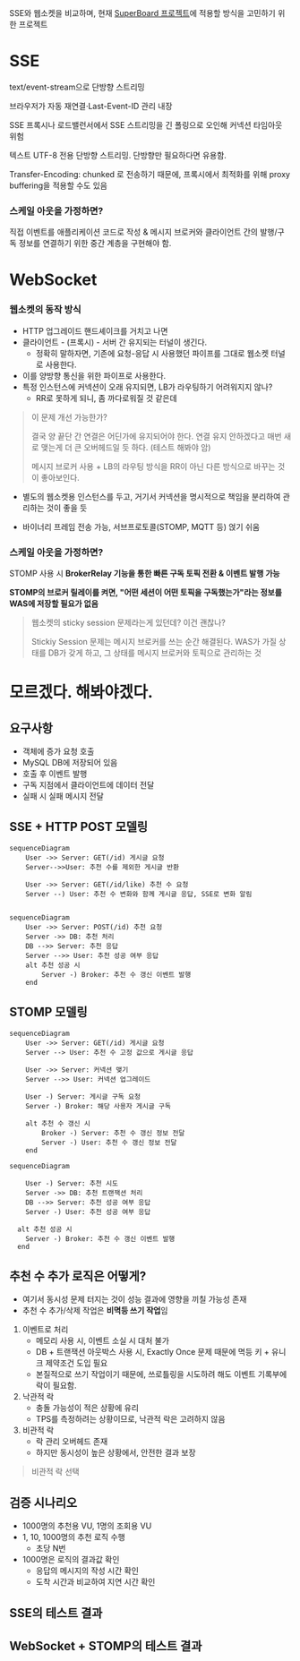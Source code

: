 SSE와 웹소켓을 비교하며, 현재 [SuperBoard 프로젝트](https://github.com/GoGradually/SuperBoard)에 적용할 방식을 고민하기 위한 프로젝트

# SSE

text/event-stream으로 단방향 스트리밍

브라우저가 자동 재연결·Last-Event-ID 관리 내장

SSE 프록시나 로드밸런서에서 SSE 스트리밍을 긴 폴링으로 오인해 커넥션 타임아웃 위험

텍스트 UTF-8 전용 단방향 스트리밍. 단방향만 필요하다면 유용함.

Transfer-Encoding: chunked 로 전송하기 때문에, 프록시에서 최적화를 위해 proxy buffering을 적용할 수도 있음

### 스케일 아웃을 가정하면?

직접 이벤트를 애플리케이션 코드로 작성 & 메시지 브로커와 클라이언트 간의 발행/구독 정보를 연결하기 위한 중간 계층을 구현해야 함.

# WebSocket
### 웹소켓의 동작 방식
- HTTP 업그레이드 핸드셰이크를 거치고 나면
- 클라이언트 - (프록시) - 서버 간 유지되는 터널이 생긴다.
  - 정확히 말하자면, 기존에 요청-응답 시 사용했던 파이프를 그대로 웹소켓 터널로 사용한다.
- 이를 양방향 통신을 위한 파이프로 사용한다.
- 특정 인스턴스에 커넥션이 오래 유지되면, LB가 라우팅하기 어려워지지 않나?
  - RR로 못하게 되니, 좀 까다로워질 것 같은데

> 이 문제 개선 가능한가?
> 
> 결국 양 끝단 간 연결은 어딘가에 유지되어야 한다. 연결 유지 안하겠다고 매번 새로 맺는게 더 큰 오버헤드일 듯 하다. (테스트 해봐야 암)
> 
> 메시지 브로커 사용 + LB의 라우팅 방식을 RR이 아닌 다른 방식으로 바꾸는 것이 좋아보인다.
- 별도의 웹소켓용 인스턴스를 두고, 거기서 커넥션을 명시적으로 책임을 분리하여 관리하는 것이 좋을 듯

- 바이너리 프레임 전송 가능, 서브프로토콜(STOMP, MQTT 등) 얹기 쉬움

### 스케일 아웃을 가정하면?

STOMP 사용 시 **BrokerRelay 기능을 통한 빠른 구독 토픽 전환 & 이벤트 발행 가능**

**STOMP의 브로커 릴레이를 켜면, "어떤 세션이 어떤 토픽을 구독했는가"라는 정보를 WAS에 저장할 필요가 없음**

> 웹소켓의 sticky session 문제라는게 있던데? 이건 괜찮나?
> 
> Stickiy Session 문제는 메시지 브로커를 쓰는 순간 해결된다. WAS가 가질 상태를 DB가 갖게 하고, 그 상태를 메시지 브로커와 토픽으로 관리하는 것

# 모르겠다. 해봐야겠다.

## 요구사항
- 객체에 증가 요청 호출
- MySQL DB에 저장되어 있음
- 호출 후 이벤트 발행
- 구독 지점에서 클라이언트에 데이터 전달
- 실패 시 실패 메시지 전달

## SSE + HTTP POST 모델링
```mermaid
sequenceDiagram
    User ->> Server: GET(/id) 게시글 요청
    Server-->>User: 추천 수를 제외한 게시글 반환
    
    User ->> Server: GET(/id/like) 추천 수 요청
    Server --) User: 추천 수 변화와 함께 게시글 응답, SSE로 변화 알림
    
```
```mermaid
sequenceDiagram
    User ->> Server: POST(/id) 추천 요청
    Server ->> DB: 추천 처리
    DB -->> Server: 추천 응답
    Server -->> User: 추천 성공 여부 응답
    alt 추천 성공 시
        Server -) Broker: 추천 수 갱신 이벤트 발행
    end
```


## STOMP 모델링

```mermaid
sequenceDiagram
    User ->> Server: GET(/id) 게시글 요청
    Server --> User: 추천 수 고정 값으로 게시글 응답

    User ->> Server: 커넥션 맺기
    Server -->> User: 커넥션 업그레이드

    User -) Server: 게시글 구독 요청
    Server -) Broker: 해당 사용자 게시글 구독

    alt 추천 수 갱신 시
        Broker -) Server: 추천 수 갱신 정보 전달
        Server -) User: 추천 수 갱신 정보 전달 
    end
```

```mermaid
sequenceDiagram
    
    User -) Server: 추천 시도
    Server ->> DB: 추천 트랜잭션 처리
    DB -->> Server: 추천 성공 여부 응답
    Server -) User: 추천 성공 여부 응답

  alt 추천 성공 시
    Server -) Broker: 추천 수 갱신 이벤트 발행
  end

```

## 추천 수 추가 로직은 어떻게?
- 여기서 동시성 문제 터지는 것이 성능 결과에 영향을 끼칠 가능성 존재
- 추천 수 추가/삭제 작업은 **비멱등 쓰기 작업**임
1. 이벤트로 처리
   - 메모리 사용 시, 이벤트 소실 시 대처 불가
   - DB + 트랜잭션 아웃박스 사용 시, Exactly Once 문제 때문에 멱등 키 + 유니크 제약조건 도입 필요
   - 본질적으로 쓰기 작업이기 때문에, 쓰로틀링을 시도하려 해도 이벤트 기록부에 락이 필요함.
2. 낙관적 락
   - 충돌 가능성이 적은 상황에 유리
   - TPS를 측정하려는 상황이므로, 낙관적 락은 고려하지 않음
3. 비관적 락
   - 락 관리 오버헤드 존재
   - 하지만 동시성이 높은 상황에서, 안전한 결과 보장

> 비관적 락 선택

## 검증 시나리오

- 1000명의 추천용 VU, 1명의 조회용 VU
- 1, 10, 1000명의 추천 로직 수행
  - 초당 N번
- 1000명은  로직의 결과값 확인
  - 응답의 메시지의 작성 시간 확인
  - 도착 시간과 비교하여 지연 시간 확인

## SSE의 테스트 결과

## WebSocket + STOMP의 테스트 결과